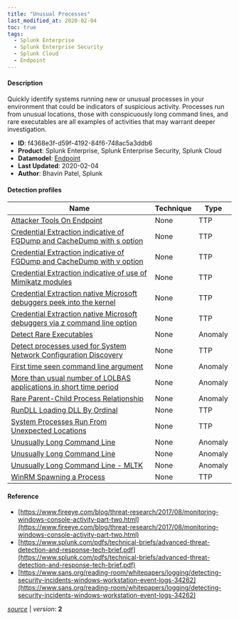 ```yaml
---
title: "Unusual Processes"
last_modified_at: 2020-02-04
toc: true
tags:
  - Splunk Enterprise
  - Splunk Enterprise Security
  - Splunk Cloud
  - Endpoint
---
```


#### Description

Quickly identify systems running new or unusual processes in your environment that could be indicators of suspicious activity. Processes run from unusual locations, those with conspicuously long command lines, and rare executables are all examples of activities that may warrant deeper investigation.

- **ID**: f4368e3f-d59f-4192-84f6-748ac5a3ddb6
- **Product**: Splunk Enterprise, Splunk Enterprise Security, Splunk Cloud
- **Datamodel**: [Endpoint](https://docs.splunk.com/Documentation/CIM/latest/User/Endpoint)
- **Last Updated**: 2020-02-04
- **Author**: Bhavin Patel, Splunk

#### Detection profiles

| Name        | Technique   | Type         |
| ----------- | ----------- |--------------|
| [Attacker Tools On Endpoint](/endpoint/attacker_tools_on_endpoint/) | None | TTP |
| [Credential Extraction indicative of FGDump and CacheDump with s option](/endpoint/credential_extraction_indicative_of_fgdump_and_cachedump_with_s_option/) | None | TTP |
| [Credential Extraction indicative of FGDump and CacheDump with v option](/endpoint/credential_extraction_indicative_of_fgdump_and_cachedump_with_v_option/) | None | TTP |
| [Credential Extraction indicative of use of Mimikatz modules](/endpoint/credential_extraction_indicative_of_use_of_mimikatz_modules/) | None | TTP |
| [Credential Extraction native Microsoft debuggers peek into the kernel](/endpoint/credential_extraction_native_microsoft_debuggers_peek_into_the_kernel/) | None | TTP |
| [Credential Extraction native Microsoft debuggers via z command line option](/endpoint/credential_extraction_native_microsoft_debuggers_via_z_command_line_option/) | None | TTP |
| [Detect Rare Executables](/endpoint/detect_rare_executables/) | None | Anomaly |
| [Detect processes used for System Network Configuration Discovery](/endpoint/detect_processes_used_for_system_network_configuration_discovery/) | None | TTP |
| [First time seen command line argument](/endpoint/first_time_seen_command_line_argument/) | None | Anomaly |
| [More than usual number of LOLBAS applications in short time period](/endpoint/more_than_usual_number_of_lolbas_applications_in_short_time_period/) | None | Anomaly |
| [Rare Parent-Child Process Relationship](/endpoint/rare_parent-child_process_relationship/) | None | Anomaly |
| [RunDLL Loading DLL By Ordinal](/endpoint/rundll_loading_dll_by_ordinal/) | None | TTP |
| [System Processes Run From Unexpected Locations](/endpoint/system_processes_run_from_unexpected_locations/) | None | TTP |
| [Unusually Long Command Line](/endpoint/unusually_long_command_line/) | None | Anomaly |
| [Unusually Long Command Line](/endpoint/unusually_long_command_line/) | None | Anomaly |
| [Unusually Long Command Line - MLTK](/endpoint/unusually_long_command_line_-_mltk/) | None | Anomaly |
| [WinRM Spawning a Process](/endpoint/winrm_spawning_a_process/) | None | TTP |

#### Reference

* [https://www.fireeye.com/blog/threat-research/2017/08/monitoring-windows-console-activity-part-two.html](https://www.fireeye.com/blog/threat-research/2017/08/monitoring-windows-console-activity-part-two.html)
* [https://www.splunk.com/pdfs/technical-briefs/advanced-threat-detection-and-response-tech-brief.pdf](https://www.splunk.com/pdfs/technical-briefs/advanced-threat-detection-and-response-tech-brief.pdf)
* [https://www.sans.org/reading-room/whitepapers/logging/detecting-security-incidents-windows-workstation-event-logs-34262](https://www.sans.org/reading-room/whitepapers/logging/detecting-security-incidents-windows-workstation-event-logs-34262)



[_source_](https://github.com/splunk/security_content/tree/develop/stories/unusual_processes.yml) | _version_: **2**